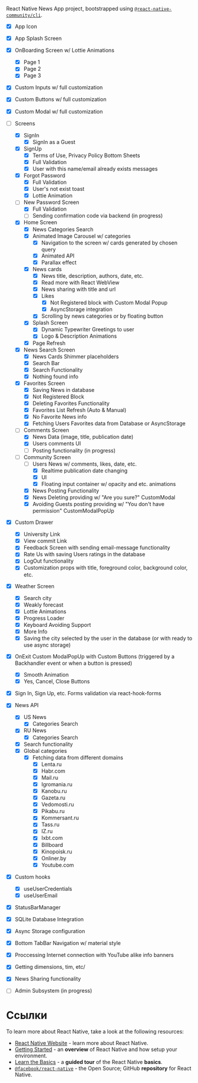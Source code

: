 React Native News App project, bootstrapped using [`@react-native-community/cli`](https://github.com/react-native-community/cli).


- [x] App Icon
- [x] App Splash Screen
- [x] OnBoarding Screen w/ Lottie Animations
  - [x] Page 1
  - [x] Page 2
  - [x] Page 3
- [x] Custom Inputs w/ full customization 
- [x] Custom Buttons w/ full customization 
- [x] Custom Modal w/ full customization 
- [ ] Screens
  - [x] SignIn
    - [x] SignIn as a Guest
  - [x] SignUp
    - [x] Terms of Use, Privacy Policy Bottom Sheets
    - [x] Full Validation
    - [x] User with this name/email already exists messages
  - [x] Forgot Password
    - [x] Full Validation
    - [x] User's not exist toast
    - [x] Lottie Animation  
  - [ ] New Password Screen
    - [x] Full Validation
    - [ ] Sending confirmation code via backend (in progress)
  - [x] Home Screen
    - [x] News Categories Search 
    - [x] Animated Image Carousel w/ categories
      - [x] Navigation to the screen w/ cards generated by chosen query
      - [x] Animated API
      - [x] Parallax effect   
    - [x] News cards
      - [x] News title, description, authors, date, etc.
      - [x] Read more with React WebView
      - [x] News sharing with title and url 
      - [x] Likes
        - [x] Not Registered block with Custom Modal Popup
        - [x] AsyncStorage integration
      - [x] Scrolling by news categories or by floating button
    - [x] Splash Screen
      - [x] Dynamic Typewriter Greetings to user
      - [x] Logo & Description Animations
    - [x] Page Refresh
  - [x] News Search Screen
    - [x] News Cards Shimmer placeholders 
    - [x] Search Bar
    - [x] Search Functionality
    - [x] Nothing found info
  - [x] Favorites Screen
    - [x] Saving News in database 
    - [x] Not Registered Block
    - [x] Deleting Favorites Functionality
    - [x] Favorites List Refresh (Auto & Manual)
    - [x] No Favorite News info
    - [x] Fetching Users Favorites data from Database or AsyncStorage
  - [ ] Comments Screen
    - [x] News Data (image, title, publication date)
    - [x] Users comments UI
    - [ ] Posting functionality (in progress)
  - [ ] Community Screen
    - [ ] Users News w/ comments, likes, date, etc.
      - [x] Realtime publication date changing 
      - [x] UI
      - [x] Floating input container w/ opacity and etc. animations 
    - [x] News Posting Functionality
    - [x] News Deleting providing w/ "Are you sure?" CustomModal
    - [x] Avoiding Guests posting providing w/ "You don't have permission" CustomModalPopUp   
- [x] Custom Drawer
  - [x] University Link
  - [x] View commit Link
  - [x] Feedback Screen with sending email-message functionality
  - [x] Rate Us with saving Users ratings in the database
  - [x] LogOut functionality
  - [x] Customization props with title, foreground color, background color, etc. 
 - [x] Weather Screen
   - [x] Search city
   - [x] Weakly forecast
   - [x] Lottie Animations
   - [x] Progress Loader
   - [x] Keyboard Avoiding Support   
   - [x] More Info
   - [x] Saving the city selected by the user in the database (or with ready to use async storage)
- [x] OnExit Custom ModalPopUp with Custom Buttons (triggered by a Backhandler event or when a button is pressed)
  - [x] Smooth Animation
  - [x] Yes, Cancel, Close Buttons
- [x] Sign In, Sign Up, etc. Forms validation via react-hook-forms
- [x] News API
  - [x] US News
    - [x] Categories Search
  - [X] RU News
    - [x] Categories Search
  - [x] Search functionality
  - [x] Global categories
    - [x] Fetching data from different domains
      - [x] Lenta.ru
      - [x] Habr.com
      - [x] Mail.ru
      - [x] Igromania.ru
      - [x] Kanobu.ru
      - [x] Gazeta.ru
      - [x] Vedomosti.ru
      - [x] Pikabu.ru
      - [x] Kommersant.ru
      - [x] Tass.ru
      - [x] IZ.ru
      - [x] Ixbt.com
      - [x] Billboard
      - [x] Kinopoisk.ru
      - [x] Onliner.by
      - [x] Youtube.com
- [x] Custom hooks
  - [x] useUserCredentials
  - [x] useUserEmail
- [x] StatusBarManager 
- [x] SQLite Database Integration
- [x] Async Storage configuration
- [x] Bottom TabBar Navigation w/ material style
- [x] Proccessing Internet connection with YouTube alike info banners
- [x] Getting dimensions, tim, etc/
- [x] News Sharing functionality 
- [ ] Admin Subsystem (in progress)


# Ссылки

To learn more about React Native, take a look at the following resources:

- [React Native Website](https://reactnative.dev) - learn more about React Native.
- [Getting Started](https://reactnative.dev/docs/environment-setup) - an **overview** of React Native and how setup your environment.
- [Learn the Basics](https://reactnative.dev/docs/getting-started) - a **guided tour** of the React Native **basics**.
- [`@facebook/react-native`](https://github.com/facebook/react-native) - the Open Source; GitHub **repository** for React Native.
